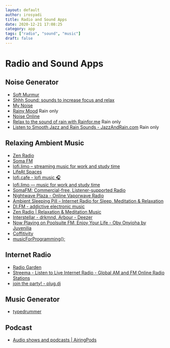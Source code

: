 ```yaml
---
layout: default
author: irosyadi
title: Radio and Sound Apps
date: 2020-12-21 17:08:25
category: app
tags: ["radio", "sound", "music"]
draft: false
---
```


# Radio and Sound Apps

## Noise Generator
- [Soft Murmur](https://asoftmurmur.com/)
- [Shhh Sound: sounds to increase focus and relax](https://www.shhhsound.com/)
- [My Noise](https://mynoise.net/)
- [Rainy Mood](https://rainymood.com/) Rain only
- [Noise Online](https://noises.online/) 
- [Relax to the sound of rain with Rainfor.me](http://rainfor.me/) Rain only
- [Listen to Smooth Jazz and Rain Sounds - JazzAndRain.com](http://www.jazzandrain.com/) Rain only

## Relaxing Ambient Music
* [Zen Radio](https://www.zenradio.com/#popular)
* [Soma FM](https://somafm.com/)
* [lofi.limo – streaming music for work and study time](http://lofi.limo/)
* [LifeAt Spaces](https://lifeat.io/)
* [lofi.cafe - lofi music 🎧](https://www.lofi.cafe/)
* [lofi.limo — music for work and study time](https://lofi.limo/)
* [SomaFM: Commercial-free, Listener-supported Radio](https://somafm.com/)
* [Nightwave Plaza - Online Vaporwave Radio](https://plaza.one/)
* [Ambient Sleeping Pill – Internet Radio for Sleep, Meditation & Relaxation](https://ambientsleepingpill.com/)
* [DI.FM - addictive electronic music](https://www.di.fm/)
* [Zen Radio | Relaxation & Meditation Music](https://www.zenradio.com/#popular)
* [Interstellar - drkmnd, Arbour - Deezer](https://www.deezer.com/en/playlist/9054155762?utm_content=playlist-9054155762&deferredFl=1)
* [Now Playing on Poolsuite FM: Enjoy Your Life - Oby Onyioha by Juvenilia](https://poolsuite.net/)
* [Coffitivity](https://coffitivity.com/)
* [musicForProgramming();](https://musicforprogramming.net/latest/)

## Internet Radio
- [Radio Garden](https://radio.garden)
- [Streema - Listen to Live Internet Radio - Global AM and FM Online Radio Stations](https://streema.com/)
- [join the party! - plug.dj](https://plug.dj/)

## Music Generator
* [typedrummer](http://typedrummer.com/)

## Podcast
* [Audio shows and podcasts | AiringPods](http://www.airingpods.com/)